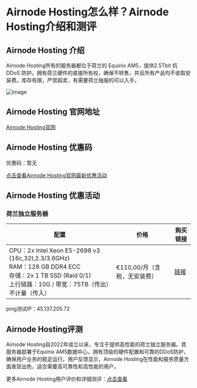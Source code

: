 # Airnode Hosting怎么样？Airnode Hosting介绍和测评

## Airnode Hosting 介绍
Airnode Hosting所有的服务器都位于荷兰的 Equinix AM5，提供2.5Tbit 抗 DDoS 防护。拥有荷兰硬件的直接所有权，确保不转售，并且所有产品均不收取安装费。库存有限，严禁超卖，有需要荷兰独服的可以入手。

![image](https://github.com/knghtbernadette/Airnode-Hosting/assets/169740317/20169b98-c99d-47a8-9e4e-877be8523517)

## Airnode Hosting 官网地址
[Airnode Hosting官网](https://airnode.nl/client/aff.php?aff=12)

## Airnode Hosting 优惠码
优惠码：暂无

[点击查看Airnode Hosting官网最新优惠活动](https://airnode.nl/client/aff.php?aff=12)

## Airnode Hosting 优惠活动

### 荷兰独立服务器
| 配置 | 价格 | 购买链接 |
| ------ | --------- | -------- |
| CPU：2x Intel Xeon E5-2698 v3 (16c,32t,2.3/3.6GHz)<br>RAM：128 GB DDR4 ECC<br>存储：2x 1 TB SSD (Raid 0/1)<br>上行链路：10G / 带宽：75TB（传出）不计量（传入） | €110,00/月（含税，无安装费） | [链接](https://airnode.nl/client/aff.php?aff=12) |

ping测试IP：45.137.205.72

## Airnode Hosting评测
Airnode Hosting自2022年成立以来，专注于提供高性能的荷兰独立服务器。其服务器部署于Equinix AM5数据中心，拥有顶级的硬件配置和可靠的DDoS防护，确保用户业务的稳定运行。用户反馈显示，Airnode Hosting在性能和服务质量方面表现出色，适合需要高可靠性和高性能的用户。

更多Airnode Hosting用户评价和详细测评：[点击查看](https://airnode.nl/client/aff.php?aff=12)

